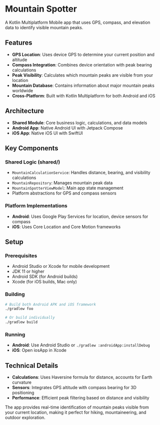 # Mountain Spotter

A Kotlin Multiplatform Mobile app that uses GPS, compass, and elevation data to identify visible mountain peaks.

## Features

- **GPS Location**: Uses device GPS to determine your current position and altitude
- **Compass Integration**: Combines device orientation with peak bearing calculations  
- **Peak Visibility**: Calculates which mountain peaks are visible from your location
- **Mountain Database**: Contains information about major mountain peaks worldwide
- **Cross-Platform**: Built with Kotlin Multiplatform for both Android and iOS

## Architecture

- **Shared Module**: Core business logic, calculations, and data models
- **Android App**: Native Android UI with Jetpack Compose
- **iOS App**: Native iOS UI with SwiftUI

## Key Components

### Shared Logic (shared/)
- `MountainCalculationService`: Handles distance, bearing, and visibility calculations
- `MountainRepository`: Manages mountain peak data
- `MountainSpotterViewModel`: Main app state management
- Platform abstractions for GPS and compass sensors

### Platform Implementations
- **Android**: Uses Google Play Services for location, device sensors for compass
- **iOS**: Uses Core Location and Core Motion frameworks

## Setup

### Prerequisites
- Android Studio or Xcode for mobile development
- JDK 11 or higher
- Android SDK (for Android builds)
- Xcode (for iOS builds, Mac only)

### Building
```bash
# Build both Android APK and iOS framework
./gradlew foo

# Or build individually  
./gradlew build
```

### Running
- **Android**: Use Android Studio or `./gradlew :androidApp:installDebug`
- **iOS**: Open iosApp in Xcode

## Technical Details

- **Calculations**: Uses Haversine formula for distance, accounts for Earth curvature
- **Sensors**: Integrates GPS altitude with compass bearing for 3D positioning
- **Performance**: Efficient peak filtering based on distance and visibility

The app provides real-time identification of mountain peaks visible from your current location, making it perfect for hiking, mountaineering, and outdoor exploration.